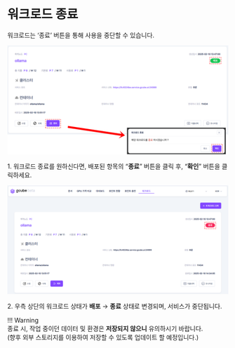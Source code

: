 # **워크로드 종료**

워크로드는 ‘종료’ 버튼을 통해 사용을 중단할 수 있습니다.  

![워크로드 종료 진행 화면 이미지.PNG](img/terminate-workload/워크로드%20종료%20진행%20화면%20이미지.PNG)

1\. 워크로드 종료를 원하신다면, 배포된 항목의 “**종료**” 버튼을 클릭 후, “**확인**” 버튼을 클릭하세요.

![워크로드 종료 확인 이미지.PNG](img/terminate-workload/워크로드%20종료%20확인%20이미지.PNG)

2\. 우측 상단의 워크로드 상태가 **배포** → **종료** 상태로 변경되며, 서비스가 중단됩니다.

!!! Warning  
      종료 시, 작업 중이던 데이터 및 환경은 **저장되지 않으니** 유의하시기 바랍니다.   
      (향후 외부 스토리지를 이용하여 저장할 수 있도록 업데이트 할 예정입니다.)
